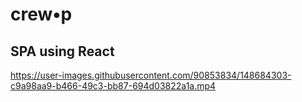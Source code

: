 # crew•p

## SPA using React

https://user-images.githubusercontent.com/90853834/148684303-c9a98aa9-b466-49c3-bb87-694d03822a1a.mp4

